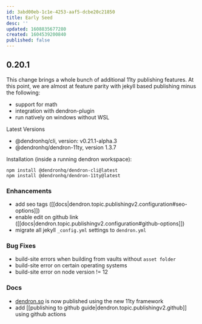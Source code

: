 ```yaml
---
id: 3abd00eb-1c1e-4253-aaf5-dcbe20c21850
title: Early Seed
desc: ''
updated: 1608835677280
created: 1604539200840
published: false
---
```


## 0.20.1

This change brings a whole bunch of additional 11ty publishing features. At this point, we are almost at feature parity with jekyll based publishing minus the following:
- support for math
- integration with dendron-plugin
- run natively on windows without WSL

Latest Versions
- @dendronhq/cli, version: v0.21.1-alpha.3
- @dendronhq/dendron-11ty, version 1.3.7

Installation (inside a running dendron workspace):

```
npm install @dendronhq/dendron-cli@latest
npm install @dendronhq/dendron-11ty@latest
```

### Enhancements
- add seo tags ([[docs|dendron.topic.publishingv2.configuration#seo-options]])
- enable edit on github link ([[docs|dendron.topic.publishingv2.configuration#github-options]])
- migrate all jekyll `_config.yml` settings to `dendron.yml`

### Bug Fixes
- build-site errors when building from vaults without `asset folder`
- build-site error on certain operating systems
- build-site error on node version != 12

### Docs
- [dendron.so](https://dendron.so) is now published using the new 11ty framework
- add [[publishing to github guide|dendron.topic.publishingv2.github]] using github actions
